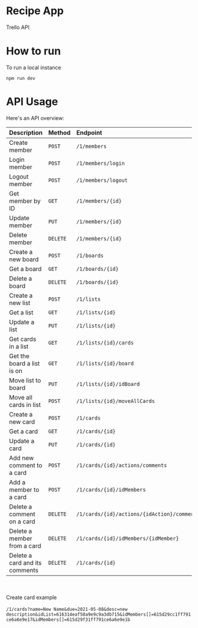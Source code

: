 # Recipe App

Trello API

# How to run

To run a local instance

    npm run dev

# API Usage

Here's an API overview:

| Description                    | Method   | Endpoint                                    |
| :----------------------------- | :------- | :------------------------------------------ |
| Create member                  | `POST`   | `/1/members`                                |
| Login member                   | `POST`   | `/1/members/login`                          |
| Logout member                  | `POST`   | `/1/members/logout`                         |
| Get member by ID               | `GET`    | `/1/members/{id}`                           |
| Update member                  | `PUT`    | `/1/members/{id}`                           |
| Delete member                  | `DELETE` | `/1/members/{id}`                           |
| Create a new board             | `POST`   | `/1/boards`                                 |
| Get a board                    | `GET`    | `/1/boards/{id}`                            |
| Delete a board                 | `DELETE` | `/1/boards/{id}`                            |
| Create a new list              | `POST`   | `/1/lists`                                  |
| Get a list                     | `GET`    | `/1/lists/{id}`                             |
| Update a list                  | `PUT`    | `/1/lists/{id}`                             |
| Get cards in a list            | `GET`    | `/1/lists/{id}/cards`                       |
| Get the board a list is on     | `GET`    | `/1/lists/{id}/board`                       |
| Move list to board             | `PUT`    | `/1/lists/{id}/idBoard`                     |
| Move all cards in list         | `POST`   | `/1/lists/{id}/moveAllCards`                |
| Create a new card              | `POST`   | `/1/cards`                                  |
| Get a card                     | `GET`    | `/1/cards/{id}`                             |
| Update a card                  | `PUT`    | `/1/cards/{id}`                             |
| Add new comment to a card      | `POST`   | `/1/cards/{id}/actions/comments`            |
| Add a member to a card         | `POST`   | `/1/cards/{id}/idMembers`                   |
| Delete a comment on a card     | `DELETE` | `/1/cards/{id}/actions/{idAction}/comments` |
| Delete a member from a card    | `DELETE` | `/1/cards/{id}/idMembers/{idMember}`        |
| Delete a card and its comments | `DELETE` | `/1/cards/{id}`                             |

\
\
Create card example\
\
`/1/cards?name=New Name&due=2021-05-08&desc=new description&idList=616314eaf50a9e9c9a3db715&idMembers[]=615d29cc1ff791ce6a6e9e17&idMembers[]=615d29f31ff791ce6a6e9e1b`
